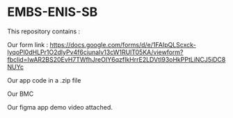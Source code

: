 # EMBS-ENIS-SB
This repository contains : 

Our form link : https://docs.google.com/forms/d/e/1FAIpQLScxck-lyqoPl0dHLPr1O2dlyPv4f6ciunalv13cW1RUlT05KA/viewform?fbclid=IwAR2BS20EvH7TWfhJreOIY6qzfIkHrrE2LDVtI93oHkPPtLiNCJ5iDC8NUYc

Our app code in a .zip file 

Our BMC

Our figma app demo video attached.

